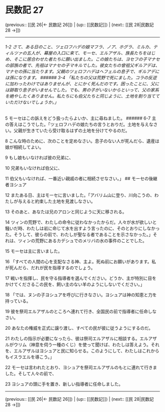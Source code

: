 # 民数記 27

(previous:: [[民 26|← 民数記 26]]) | (up:: [[民数記]]) | (next:: [[民 28|民数記 28 →]])

***
###### 1-2 さて、ある日のこと、ツェロフハデの娘マフラ、ノア、ホグラ、ミルカ、ティルツァの五人が、幕屋の入口に来て、モーセ、エルアザル、族長たちをはじめ、そこに居合わせた者たちに願い出ました。この娘たちは、ヨセフの子マナセの部族の者で、先祖はマナセの子マキルでした。彼女たちの曾祖父ギルアデは、マナセの孫に当たります。父親のツェロフハデはヘフェルの息子で、ギルアデには孫になります。 ###### 3-4 「私たちの父は荒野で死にました。コラの反逆に加わったわけではありませんが、とにかく死んだのです。困ったことに、父には跡取り息子がいませんでした。でも、男の子がいないからといって、父の家系を絶やしたくありません。私たちにも伯父たちと同じように、土地を割り当てていただけないでしょうか。」 



5 
モーセはこの訴えをどう扱ったらよいか、主に尋ねました。 ###### 6-7 主の答えはこうでした。「ツェロフハデの娘たちの言うとおりだ。土地を与えなさい。父親が生きていたら受け取るはずの土地を分けてやるのだ。 



8 
こんな時のために、次のことを定めなさい。息子のない人が死んだら、遺産は娘が相続してよい。 



9 
もし娘もいなければ彼の兄弟に、 



10 
兄弟もいなければ伯父に、 



11 
伯父もいなければ、一番近い親戚の者に相続させなさい。」 ## モーセの後継者ヨシュア 



12 
またある日、主はモーセに言いました。「アバリム山に登り、川向こうの、わたしが与えると約束した土地を見渡しなさい。 



13 
そのあと、あなたは兄のアロンと同じように天に移される。 



14 
ツィンの荒野で、わたしの命令に従わなかったからだ。人々が水が欲しいと騒いだ時、わたしは岩に命じて水を出すよう言ったのに、そのとおりにしなかった。そうして、彼らの前で、わたしが聖なる者であることを示さなかった。」それは、ツィンの荒野にあるカデシュでのメリバの水の事件のことでした。 



15 
モーセは主に言いました。 



16 
「すべての人間の心を支配なさる神、主よ。死ぬ前にお願いがあります。私が死んだら、だれが民を指導するのでしょう。 



17 
戦いを指揮し、民を守る指導者を選んでください。どうか、主が特別に目をかけてくださるこの民を、飼い主のない羊のようにしないでください。」 



18 
「では、ヌンの子ヨシュアを呼びに行きなさい。ヨシュアは神の知恵と力を持っている。 



19 
彼を祭司エルアザルのところへ連れて行き、全国民の前で指導者に任命しなさい。 



20 
あなたの権威を正式に譲り渡し、すべての民が彼に従うようにするのだ。 



21 
わたしの指示が必要になったら、彼は祭司エルアザルに相談する。エルアザルがウリム（神意を伺う一種のくじ）を使って聞けば、わたしは答えよう。それを、エルアザルはヨシュアと民に知らせる。このようにして、わたしはこれからもイスラエルを導こう。」 



22 
モーセは言われたとおり、ヨシュアを祭司エルアザルのもとに連れて行きました。そして人々の前で、 



23 
ヨシュアの頭に手を置き、新しい指導者に任命しました。

***

(previous:: [[民 26|← 民数記 26]]) | (up:: [[民数記]]) | (next:: [[民 28|民数記 28 →]])
